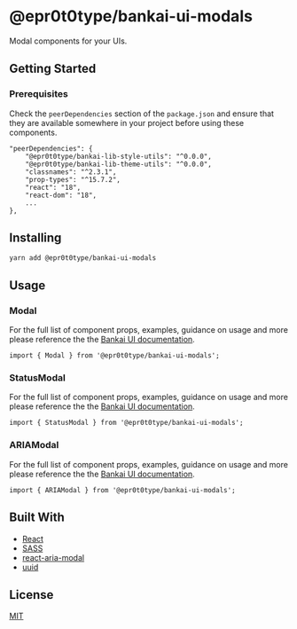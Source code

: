 # @epr0t0type/bankai-ui-modals
Modal components for your UIs.

## Getting Started

### Prerequisites
Check the `peerDependencies` section of the `package.json` and ensure that they are available somewhere in your project before using these components.

```
"peerDependencies": {
    "@epr0t0type/bankai-lib-style-utils": "^0.0.0",
    "@epr0t0type/bankai-lib-theme-utils": "^0.0.0",
    "classnames": "^2.3.1",
    "prop-types": "^15.7.2",
    "react": "18",
    "react-dom": "18",
    ...
},
```

## Installing
```
yarn add @epr0t0type/bankai-ui-modals
```

## Usage

### Modal
For the full list of component props, examples, guidance on usage and more please reference the the [Bankai UI documentation](https://bankai-ui.com/?path=/docs/components-modals--modal-story).

```
import { Modal } from '@epr0t0type/bankai-ui-modals';
```

### StatusModal
For the full list of component props, examples, guidance on usage and more please reference the the [Bankai UI documentation](https://bankai-ui.com/?path=/docs/components-modals--status-modal-story).

```
import { StatusModal } from '@epr0t0type/bankai-ui-modals';
```

### ARIAModal
For the full list of component props, examples, guidance on usage and more please reference the the [Bankai UI documentation](https://bankai-ui.com/).

```
import { ARIAModal } from '@epr0t0type/bankai-ui-modals';
```

## Built With
* [React](https://github.com/facebook/react)
* [SASS](https://github.com/sass/sass)
* [react-aria-modal](https://github.com/davidtheclark/react-aria-modal)
* [uuid](https://github.com/uuidjs/uuid)

## License
[MIT](../../../LICENSE)
